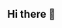 ## Hi there 👋

<!--
**Abhijetmax/Abhijetmax** is a ✨ _special_ ✨ repository because its `README.md` (this file) appears on your GitHub profile.

Here are some ideas to get you started:

- 🔭 I’m currently working on ...my portfolio to dive into the IT world. 
- 🌱 I’m currently learning ...Javascript.
- 👯 I’m looking to collaborate on ...new beginner-friendly projects.
- 🤔 I’m looking for help with ...new project idea generation. 
- 💬 Ask me about ...Anything related to coding.
- 📫 How to reach me: ...You know my full name. So ping me on LinkedIn, perhaps. 
- 😄 Pronouns: ...He/Him.
- ⚡ Fun fact: ...I slap hard with my left hand when I am dead angry, trust me! 🫢
-->
